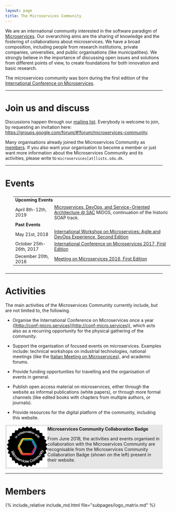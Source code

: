 ```yaml
---
layout: page
title: The Microservices Community
---
```


We are an international community interested in the software paradigm of [Microservices](https://en.wikipedia.org/wiki/Microservices). Our overarching aims are the sharing of knowledge and the fostering of collaborations about microservices. We have a broad composition, including people from research institutions, private companies, universities, and public organisations (like municipalities). We strongly believe in the importance of discussing open issues and solutions from different points of view, to create foundations for both innovation and basic research.

The microservices community was born during the first edition of the [International Conference on Microservices](http://conf-micro.services).

---

# Join us and discuss

Discussions happen through our [mailing list](https://groups.google.com/forum/#!forum/microservices-community). Everybody is welcome to join, by requesting an invitation here: <span style="word-wrap: break-word;"><a href="https://groups.google.com/forum/#!forum/microservices-community">https://groups.google.com/forum/#!forum/microservices-community</a></span>.

Many organisations already joined the Microservices Community as [members](#members). If you also want your organisation to become a member or just want more information about the Microservices Community and its activities, please write to <code>microservices[at]lists.sdu.dk</code>.

---

# Events


<table class="table" style="margin:25px;">
  <tbody>
    <tr><td colspan="2"><strong>Upcoming Events</strong></td></tr>
    <tr>
      <td>April 8th-12th, 2019</td>
      <td><a href="https://midos2019.sdu.dk">Microservices, DevOps, and Service-Oriented Architecture @ SAC</a>
      <span class="small">MiDOS, continuation of the historic SOAP track.</span>
    </td>
    </tr>
    <tr><td colspan="2"><strong>Past Events</strong></td></tr>
    <tr>
      <td>May 21st, 2018</td>
      <td><a href="https://sites.google.com/view/made18/">International Workshop on Microservices: Agile and DevOps Experience, Second Edition</a></td>
    </tr>
    <tr>
      <td>October 25th-26th, 2017</td>
      <td><a href="http://conf-micro.services/">International Conference on Microservices 2017, First Edition</a></td>
    </tr>
    <tr>
      <td>December 20th, 2016</td>
      <td><a href="http://www.italianasoftware.com/mom2016_eng.html">Meeting on Microservices 2016, First Edition</a></td>
    </tr>
  </tbody>
</table>

---

# Activities

The main activities of the Microservices Community currently include, but are not limited to, the following.

- Organise the International Conference on Microservices once a year ([http://conf-micro.services](http://conf-micro.services)), which acts also as a recurring opportunity for the physical gathering of the community.

- Support the organisation of focused events on microservices. Examples include: technical workshops on industrial technologies, national meetings (like the [Italian Meeting on Microservices](http://www.italianasoftware.com/mom2016_eng.html)), and academic forums.

- Provide funding opportunities for travelling and the organisation of events in general.

- Publish open access material on microservices, either through the website as informal publications (white papers), or through more formal channels (like edited books with chapters from multiple authors, or journals).

- Provide resources for the digital platform of the community, including this website.

<div id="badge" style="background-color:#e6e6e6; overflow: auto; padding: 5px;"><img style="float:left;width:130px;" class="mr-3" src="/assets/images/Badge_MC_Supported_black.png" alt="">
<div class="pt-2">
<strong>Microservices Community Collaboration Badge</strong>
<p>
From June 2018, the activities and events organised in collaboration with the Microservices Community are recognisable from the Microservices Community Collaboration Badge (shown on the left) present in their website.</p>
</div>
</div>
<div class="clearfix"></div>

---

# Members

  {% include_relative include_md.html file="subpages/logo_matrix.md" %}
